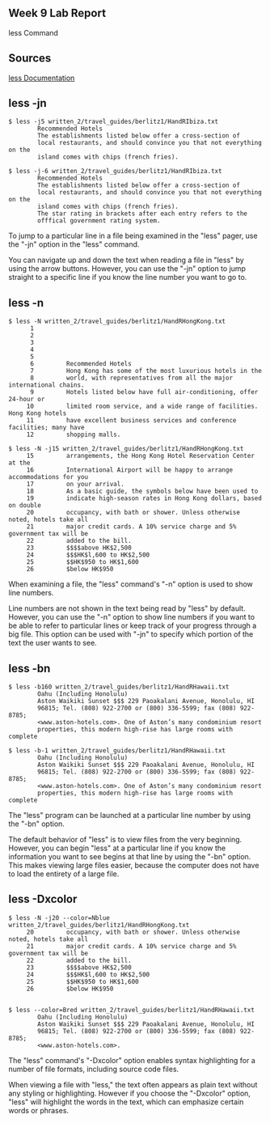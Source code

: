 **Week 9 Lab Report**
---
less Command


**Sources**
---
[less Documentation](https://man7.org/linux/man-pages/man1/less.1.html)


**less -jn**
---
```
$ less -j5 written_2/travel_guides/berlitz1/HandRIbiza.txt
        Recommended Hotels
        The establishments listed below offer a cross-section of
        local restaurants, and should convince you that not everything on the
        island comes with chips (french fries).
```
```
$ less -j-6 written_2/travel_guides/berlitz1/HandRIbiza.txt
        Recommended Hotels
        The establishments listed below offer a cross-section of
        local restaurants, and should convince you that not everything on the
        island comes with chips (french fries).
        The star rating in brackets after each entry refers to the
        offfical government rating system.
```

To jump to a particular line in a file being examined in the "less" pager, use the "-jn" option in the "less" command.

You can navigate up and down the text when reading a file in "less" by using the arrow buttons. However, you can use the "-jn" option to jump straight to a specific line if you know the line number you want to go to.

**less -n**
---
```
$ less -N written_2/travel_guides/berlitz1/HandRHongKong.txt
      1 
      2   
      3   
      4     
      5         
      6         Recommended Hotels
      7         Hong Kong has some of the most luxurious hotels in the
      8         world, with representatives from all the major international chains.
      9         Hotels listed below have full air-conditioning, offer 24-hour or
     10         limited room service, and a wide range of facilities. Hong Kong hotels
     11         have excellent business services and conference facilities; many have
     12         shopping malls.
```
```
$ less -N -j15 written_2/travel_guides/berlitz1/HandRHongKong.txt
     15         arrangements, the Hong Kong Hotel Reservation Center at the
     16         International Airport will be happy to arrange accommodations for you
     17         on your arrival.
     18         As a basic guide, the symbols below have been used to
     19         indicate high-season rates in Hong Kong dollars, based on double
     20         occupancy, with bath or shower. Unless otherwise noted, hotels take all
     21         major credit cards. A 10% service charge and 5% government tax will be
     22         added to the bill.
     23         $$$$above HK$2,500
     24         $$$HK$l,600 to HK$2,500
     25         $$HK$950 to HK$1,600
     26         $below HK$950
```

When examining a file, the "less" command's "-n" option is used to show line numbers.

Line numbers are not shown in the text being read by "less" by default. However, you can use the "-n" option to show line numbers if you want to be able to refer to particular lines or keep track of your progress through a big file. This option can be used with "-jn" to specify which portion of the text the user wants to see.

**less -bn**
---
```
$ less -b160 written_2/travel_guides/berlitz1/HandRHawaii.txt
        Oahu (Including Honolulu)
        Aston Waikiki Sunset $$$ 229 Paoakalani Avenue, Honolulu, HI
        96815; Tel. (808) 922-2700 or (800) 336-5599; fax (808) 922-8785;
        <www.aston-hotels.com>. One of Aston’s many condominium resort
        properties, this modern high-rise has large rooms with complete
```
```
$ less -b-1 written_2/travel_guides/berlitz1/HandRHawaii.txt
        Oahu (Including Honolulu)
        Aston Waikiki Sunset $$$ 229 Paoakalani Avenue, Honolulu, HI
        96815; Tel. (808) 922-2700 or (800) 336-5599; fax (808) 922-8785;
        <www.aston-hotels.com>. One of Aston’s many condominium resort
        properties, this modern high-rise has large rooms with complete
```

The "less" program can be launched at a particular line number by using the "-bn" option.

The default behavior of "less" is to view files from the very beginning. However, you can begin "less" at a particular line if you know the information you want to see begins at that line by using the "-bn" option. This makes viewing large files easier, because the computer does not have to load the entirety of a large file.

**less -Dxcolor**
---
```
$ less -N -j20 --color=Nblue written_2/travel_guides/berlitz1/HandRHongKong.txt
     20         occupancy, with bath or shower. Unless otherwise noted, hotels take all
     21         major credit cards. A 10% service charge and 5% government tax will be
     22         added to the bill.
     23         $$$$above HK$2,500
     24         $$$HK$l,600 to HK$2,500
     25         $$HK$950 to HK$1,600
     26         $below HK$950
     
```
```
$ less --color=Bred written_2/travel_guides/berlitz1/HandRHawaii.txt
        Oahu (Including Honolulu)
        Aston Waikiki Sunset $$$ 229 Paoakalani Avenue, Honolulu, HI
        96815; Tel. (808) 922-2700 or (800) 336-5599; fax (808) 922-8785;
        <www.aston-hotels.com>.
```

The "less" command's "-Dxcolor" option enables syntax highlighting for a number of file formats, including source code files.

When viewing a file with "less," the text often appears as plain text without any styling or highlighting. However if you choose the "-Dxcolor" option, "less" will highlight the words in the text, which can emphasize certain words or phrases.
